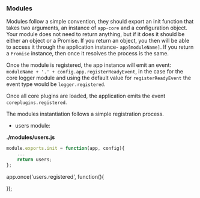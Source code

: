 ### Modules
Modules follow a simple convention, they should export an init function that takes two arguments, an instance of `app-core` and a configuration object.
Your module does not need to return anything, but if it does it should be either an object or a Promise.
If you return an object, you then will be able to access it through the application instance- `app[moduleName]`.
If you return a `Promise` instance, then once it resolves the process is the same.

Once the module is registered, the app instance will emit an event: `moduleName + '.' + config.app.registerReadyEvent`, in the case for the core logger module and using the default value for `registerReadyEvent` the event type would be `logger.registered`.

Once all core plugins are loaded, the application emits the event `coreplugins.registered`.

The modules instantiation follows a simple registration process.

* users module:

**./modules/users.js**
```js
module.exports.init = function(app, config){
    ...
    return users;
};
```

app.once('users.registered', function(){

});
